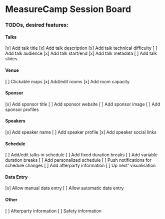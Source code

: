 # MeasureCamp Session Board
### TODOs, desired features:
#### Talks
[x]	Add talk title
[x]	Add talk description
[x]	Add talk technical difficulty
[ ]	Add talk audience
[x]	Add talk start/end
[x]	Add talk metadata
[ ]	Add talk slides
#### Venue
[ ]	Clickable maps
[x]	Add/edit rooms
[x]	Add room capacity
#### Sponsor
[x]	Add sponsor title
[ ]	Add sponsor website
[ ]	Add sponsor image
[ ]	Add sponsor profiles
#### Speakers
[x]	Add speaker name
[ ]	Add speaker profile
[x]	Add speaker social links
#### Schedule	
[ ] Add/edit talks in schedule
[ ]	Add fixed duration breaks
[ ]	Add variable duration breaks
[ ]	Add personalized schedule
[ ]	Push notifications for schedule changes
[ ]	Add afterparty information
[ ]	Up next' visualisation

#### Data Entry
[x]	Allow manual data entry
[ ]	Allow automatic data entry

#### Other
[ ]	Afterparty information
[ ]	Safety information
